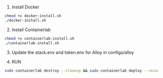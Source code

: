 1. Install Docker
```bash
chmod +x docker-install.sh
./docker-install.sh
```

2. Install Containerlab
```bash
chmod +x containerlab-install.sh
./containerlab-install.sh
```

3. Update the stack.env and token.env for Alloy in configs/alloy

4. RUN
```bash
sudo containerlab destroy --cleanup && sudo containerlab deploy --reconfigure && sudo bash traffic.sh start all
```